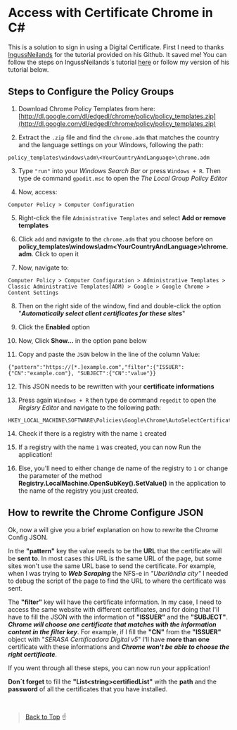 
<br id="top">

# Access with Certificate Chrome in C#

This is a solution to sign in using a Digital Certificate.
First I need to thanks <a href="https://gist.github.com/IngussNeilands">IngussNeilands</a> for the tutorial provided on his Github. It saved me!
You can follow the steps on IngussNeilands´s tutorial <a href="https://gist.github.com/IngussNeilands/3bbbb7d78954c85e2e988cf3bfec7caa">here</a> or follow my version of his tutorial below.
## Steps to Configure the Policy Groups


  1. Download Chrome Policy Templates from here: [http://dl.google.com/dl/edgedl/chrome/policy/policy_templates.zip](http://dl.google.com/dl/edgedl/chrome/policy/policy_templates.zip)

  2. Extract the ```.zip``` file and find the ```chrome.adm``` that matches the country and the language settings on your Windows, following the path: 
  ```
  policy_templates\windows\adm\<YourCountryAndLanguage>\chrome.adm
  ```

  3. Type ```"run"``` into your _Windows Search Bar_ or press ```Windows + R```. Then type de command ```gpedit.msc``` to open the _The Local Group Policy Editor_

  4. Now, access: 
  ```
  Computer Policy > Computer Configuration
  ``` 
  5. Right-click the file ```Administrative Templates``` and select **Add or remove templates**

  6. Click ```add``` and navigate to the ```chrome.adm``` that you choose before on  **policy_templates\windows\adm\<YourCountryAndLanguage>\chrome.adm**. Click to open it

  7. Now, navigate to:
   ```
   Computer Policy > Computer Configuration > Administrative Templates > Classic Administrative Templates(ADM) > Google > Google Chrome > Content Settings
   ```

  8. Then on the right side of the window, find and double-click the option  "_**Automatically select client certificates for these sites**_"

  9. Click the **Enabled** option

  10. Now, Click **Show...** in the option pane below

  11. Copy and paste the ```JSON``` below in the line of the column Value:
  ```
  {"pattern":"https://[*.]example.com","filter":{"ISSUER":{"CN":"example.com"}, "SUBJECT":{"CN":"value"}}
  ```
  12. This JSON needs to be rewritten with your **certificate informations**

  13. Press again ```Windows + R``` then type de command ```regedit``` to open the _Regisry Editor_ and navigate to the following path: 
  ```
  HKEY_LOCAL_MACHINE\SOFTWARE\Policies\Google\Chrome\AutoSelectCertificateForUrls
  ``` 
  14. Check if there is a registry with the name ```1``` created

  15. If a registry with the name ```1``` was created, you can now Run the application!
  
  16. Else, you'll need to either change de name of the registry to ```1``` or change the parameter of the method **Registry.LocalMachine.OpenSubKey().SetValue()** in the application to the name of the registry you just created.




<h2><strong>How to rewrite the Chrome Configure JSON</strong></h2>
<p>Ok, now a will give you a brief explanation on how to rewrite the Chrome Config JSON.</p>
<p>In the <b>"pattern"</b> key the value needs to be the <b>URL</b> that the certificate will be <b>sent to</b>. In most cases this URL is the same URL of the page, but some sites won't use the same URL base to send the certificate.
For example, when I was trying to <i><b>Web Scraping</b></i> the NFS-e in <i>"Uberlândia city"</i> I needed to debug the script of the page to find the URL to where the certificate was sent.</p>
<p>The <b>"filter"</b> key will have the certificate information. In my case, I need to access the same website with different certificates, and for doing that I'll have to fill the JSON with the information of <b>"ISSUER"</b> and the <b>"SUBJECT"</b>. <b><i>Chrome will choose one certificate that matches with the information content in the filter key</i></b>. For example, if I fill the <b>"CN"</b> from the <b>"ISSUER"</b> object with "<i>SERASA Certificadora Digital v5</i>" I'll have <b>more than one</b> certificate with these informations and <b><i>Chrome won't be able to choose the right certificate</i></b>.</p>
<p>If you went through all these steps, you can now run your application!</p>
<p><strong>Don´t forget</strong> to fill the <b>"List&ltstring&gtcertifiedList"</b> with the <b>path</b> and the <b>password</b> of all the certificates that you have installed.</p>

<br>

> [Back to Top](#top) ☝️
